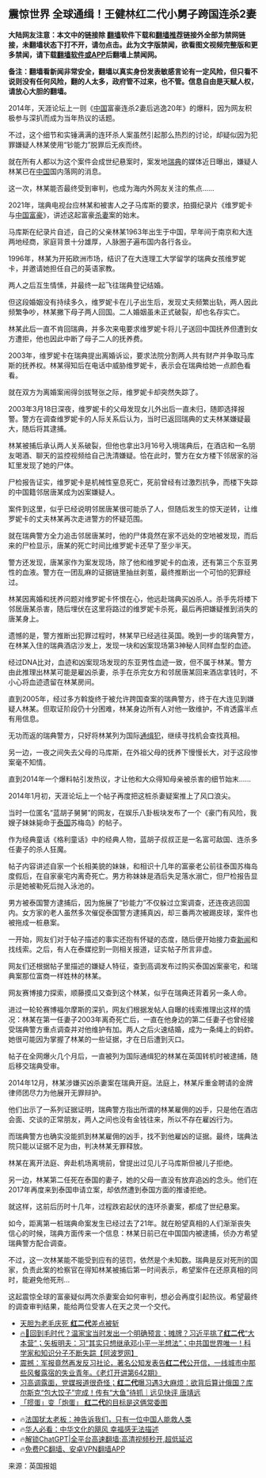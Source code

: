  <!-- 面包屑导航 --> <h2>震惊世界 全球通缉！王健林红二代小舅子跨国连杀2妻</h2> <p class="notice"><b>大陆网友注意：本文中的链接除 <a href="https://github.com/bannedbook/fanqiang" >翻墙</a>软件下载和<a href="https://github.com/killgcd/justmysocks/blob/master/README.md">翻墙推荐</a>链接外全部为禁网链接，未翻墙状态下打不开，请勿点击。此为文字版禁闻，欲看图文视频完整版和更多禁闻，请下载<a href="https://github.com/bannedbook/fanqiang">翻墙软件或APP</a>后翻墙上禁闻网。</p><p>备注：翻墙看新闻非常安全，翻墙以真实身份发表敏感言论有一定风险，但只看不说则没有任何风险，翻的人太多，政府管不过来，也不管。信息自由是天赋人权，请放心大胆的翻墙。</b></p>  <div class="entry"> <p>2014年，天涯论坛上一则《<span class='wp_keywordlink_affiliate'><a href="https://www.bannedbook.org/" title="中国" target="_blank">中国</a></span>富豪连杀2妻后逃逸20年》的爆料，因为网友积极参与深扒而成为当年热议的话题。</p> <p>不过，这个细节和实锤满满的连环杀人案虽然引起那么热烈的讨论，却疑似因为犯罪嫌疑人林某使用“钞能力”脱罪后无疾而终。</p> <p>就在所有人都以为这个案件会成世纪悬案时，案发地<a href="https://www.bannedbook.org/bnews/tag/%e7%91%9e%e5%85%b8/" class="st_tag internal_tag" rel="tag" title="标签 瑞典 下的日志">瑞典</a>的媒体近日曝出，嫌疑人林某已在<a href="https://www.bannedbook.org/bnews/tag/%E4%B8%AD%E5%9B%BD/" class="st_tag internal_tag" rel="tag" title="标签 中国 下的日志">中国</a>国内落网的消息。</p> <p>这一次，林某能否最终受到审判，也成为海内外网友关注的焦点……</p> <p>2021年，瑞典电视台应林某和被害人之子马库斯的要求，拍摄纪录片《维罗妮卡与<a href="https://www.bannedbook.org/bnews/tag/%e4%b8%ad%e5%9b%bd%e5%af%8c%e8%b1%aa/" class="st_tag internal_tag" rel="tag" title="标签 中国富豪 下的日志">中国富豪</a>》，讲述这起富豪<a href="https://www.bannedbook.org/bnews/tag/%E6%9D%80%E5%A6%BB/" class="st_tag internal_tag" rel="tag" title="标签 杀妻 下的日志">杀妻</a>案的始末。</p> <p>马库斯在纪录片自述，自己的父亲林某1963年出生于中国，早年间于南京和大连两地经商，家庭背景十分雄厚，人脉圈子遍布国内各行各业。</p> <p>1996年，林某为开拓欧洲市场，结识了在大连理工大学留学的瑞典女孩维罗妮卡，并邀请她担任自己的英语家教。</p> <p>两人之后互生情愫，并最终一起飞往瑞典登记结婚。</p> <p>但这段婚姻没有持续多久，维罗妮卡在儿子出生后，发现丈夫频繁出轨，两人因此频繁争吵，林某撇下母子两人回国。二人婚姻虽未正式破裂，却也名存实亡。</p> <p>林某此后一直不肯回瑞典，并多次来电要求维罗妮卡将儿子送回中国抚养但遭到女方遭拒，他也因此中断了母子二人的抚养费。</p> <p>2003年，维罗妮卡在瑞典提出离婚诉讼，要求法院分割两人共有财产并争取马库斯的抚养权。林某得知后在电话中威胁维罗妮卡，表示会在瑞典给她一点颜色看看。</p>  <p>就在双方为离婚案闹得剑拔弩张之际，维罗妮卡却突然失踪了。</p> <p>2003年3月18日深夜，维罗妮卡的父母发现女儿外出后一直未归，随即选择报警。警方在调查维罗妮卡的人际关系后认为，当时已返回瑞典的丈夫林某嫌疑最大，随后将其逮捕。</p> <p>林某被捕后承认两人关系破裂，但他也拿出3月16号入境瑞典后，在酒店和一名朋友喝酒、聊天的监控视频给自己洗清嫌疑。恰在此时，警方在女方楼下邻居家的浴缸里发现了她的尸体。</p> <p>尸检报告证实，维罗妮卡是机械性窒息死亡，死前曾经有过激烈抗争，而楼下失踪的中国籍邻居唐某成为凶案嫌疑人。</p> <p>案件到这里，似乎已经说明邻居唐某很可能杀了人，但随后发生的惊天逆转，让维罗妮卡的丈夫林某再次走进警方的怀疑范围。</p> <p>就在瑞典警方全力追击邻居唐某时，他的尸体竟然在家不远处的空地被发现，而后来的尸检显示，唐某的死亡时间比维罗妮卡还早了至少半天。</p> <p>警方还发现，唐某家作为案发现场，除了他和维罗妮卡的血液，还有第三个东亚男性的血液。警方在一团乱麻的证据链里抽丝剥茧，最终推断出一个可怕的犯罪经过。</p> <p>林某因离婚和抚养问题对维罗妮卡怀恨在心，他远赴瑞典买凶杀人。杀手先将楼下邻居唐某杀害，随后埋伏在这里将路过的维罗妮卡杀死，最后再把嫌疑推到消失的唐某身上。</p> <p>遗憾的是，警方推断出犯罪过程时，林某早已经逃往英国。晚到一步的瑞典警方，在林某入住的瑞典酒店沙发上，发现一块和凶案现场第3神秘人同样血型的血迹。</p> <p>经过DNA比对，血迹和凶案现场发现的东亚男性血迹一致，但不属于林某。警方由此推理出林某可能是雇凶杀妻，杀手在杀完女方和邻居唐某回来酒店拿钱时，不小心将血迹遗留在林某房间。</p> <p>直到2005年，经过多方斡旋终于被允许跨国查案的瑞典警方，终于在大连见到嫌疑人林某。但取证阶段仍十分困难，林某身边所有人对他一致维护，不肯透露半点有用信息。</p>  <p>无功而返的瑞典警方，只好将林某列为国际<a href="https://www.bannedbook.org/bnews/tag/%E9%80%9A%E7%BC%89%E7%8A%AF/" class="st_tag internal_tag" rel="tag" title="标签 通缉犯 下的日志">通缉犯</a>，继续寻找机会查找真相。</p> <p>另一边，一夜之间失去父母的马库斯，在外祖父母的抚养下慢慢长大，对于这段惨案毫不知情。</p> <p>直到2014年一个爆料帖引发热议，才让他和大众得知母亲被杀害的细节始末……</p> <p>2014年1月初，天涯论坛上一个帖子再度把这桩杀妻疑案推上了风口浪尖。</p> <p>当时一位匿名“蓝胡子舅舅”的网友，在娱乐八卦板块发布了一个《豪门有风险，我嫂子妹妹毙命于<a href="https://www.bannedbook.org/bnews/tag/%e6%b3%b0%e5%9b%bd/" class="st_tag internal_tag" rel="tag" title="标签 泰国 下的日志">泰国</a>苏梅岛》的帖子。</p> <p>作为经典童话《格利童话》中的经典人物，蓝胡子叔叔正是一名富可敌国、连杀多任妻子的杀人狂魔。</p> <p>帖子内容讲述自家一个长相美貌的妹妹，和相识十几年的富豪老公前往泰国苏梅岛度假后，在自家豪宅内离奇死亡。男方称妹妹是酒后失足落水溺亡，但尸检报告显示是她被勒死后抛入泳池的。</p> <p>男方被泰国警方逮捕后，因为施展了“钞能力”不仅躲过立案调查，还连夜逃回国内。女方家的老人虽然多次催促泰国警方逮捕真凶，却三番两次被踢皮球，案件也被拖成一桩悬案。</p> <p>一开始，网友们对于帖子描述的事实还抱有怀疑的态度，随后便开始接力查<span class='wp_keywordlink_affiliate'><a href="https://www.bannedbook.org/" title="新闻">新闻</a></span>和找线索。之后，有人在泰媒挖到一则相关报道，证实帖子所言非虚。</p> <p>网友们还根据帖子里描述的嫌疑人特征，查到高调发布过购买泰国凶案豪宅，和瑞典案那位富商一样姓林的林某。</p> <p>网友赛博接力探索，顺藤摸瓜又查到这个林某，似乎在瑞典还背着另一条人命。</p>  <p>进过一轮轮赛博福尔摩斯的深扒，网友们根据发帖人自曝的线索推理出这样的情况：林某在第一任妻子2003年离奇死亡后，一直在他身边的第二任妻子也曾经接受瑞典警方重点调查并对他维护有加。两人之后火速结婚，成为一条绳上的蚂蚱。她很可能因为掌握了林某的一些证据，才在日后遭到灭口。</p> <p>帖子在全网爆火几个月后，一直被列为国际通缉犯的林某在英国转机时被逮捕，随后移交瑞典受审。</p> <p>2014年12月，林某涉嫌买凶杀妻案在瑞典开庭。法庭上，林某斥重金聘请的金牌律师团尽力为他展开无罪辩护。</p> <p>他们出示了一系列证据证明，瑞典警方指出所谓的林某雇佣的凶手，只是他在酒店会面、交谈的正常朋友，两人之间也没有金钱往来，所以不存在雇凶行为。</p> <p>而瑞典警方也确实没能抓到林某雇佣的凶手，找不到他雇凶的证据。最终，瑞典法院只能以证据不足为由，判决林某无罪释放。</p> <p>林某在离开法庭、奔赴机场离境前，曾提出过见儿子马库斯但被儿子拒绝。</p> <p>另一边，林某第二任死在泰国的妻子，她的父母一直没有放弃追凶的念头。他们在2017年再度来到泰国申请立案，却依然遭到泰国方面的推诿拒绝。</p> <p>就这样，这前后历时十几年，过程跌宕起伏的连环杀妻案，都成了世纪悬案。</p> <p>如今，距离第一桩瑞典命案发生已经过去了21年。就在盼望真相的人们渐渐丧失信心的时候，瑞典方面传来一个信息：林某日前已在中国国内被逮捕，侦办方希望瑞典警方配合调查。</p> <p>不过，这一次林某能不能受到应有的惩罚，依然是个未知数。瑞典是反对死刑的国家，负责此案的检察官在得知林某被捕后第一时间表示，希望案件在还原真相的同时，能避免他死刑…</p> <p>这起震惊全球的富豪疑似两次杀妻案会如何审判，想必会再度引起热议。希望最终的调查审判结果，能给两位受害人在天之灵一个交代。</p>  <!--<div id="taboola-mid-1"></div>--><ul class='op-related-articles' title='相关阅读'> <li><a href='https://www.bannedbook.org/bnews/comments/20240826/2079252.html' target='_blank'>天胆为老毛庆死 <b>红二代</b>差点被斩</a></li> <li><a href='https://www.bannedbook.org/bnews/sohnews/20240826/2079155.html' target='_blank'>🔥🚨回到毛时代？温家宝当时发出一个明确预言；摊牌？习近平挑了<b>红二代</b>“大本营”；矢板明夫：习“其实只想继承邓小平一半想法”；中共国世界唯一！科学家和知识分子不断失踪【阿波罗网】</a></li> <li><a href='https://www.bannedbook.org/bnews/sohnews/20240821/2077417.html' target='_blank'>震撼：军报竟然再发反习社论，著名公知发表告<b>红二代</b>公开信，一线城市中那些风餐露宿的失业青年。《老灯开讲第642期》</a></li> <li><a href='https://www.bannedbook.org/bnews/sohnews/20240820/2076670.html' target='_blank'>习高调露面，党媒报道很奇怪；<b>红二代</b>曝习遇3大麻烦：欲背后算计俄国？库尔斯克“包大饺子”完成！传有“大鱼”待抓｜远见快评 唐靖远</a></li> <li><a href='https://www.bannedbook.org/bnews/ccpdope/20240814/2074643.html' target='_blank'>「掼蛋」变「炮蛋」 <b>红二代</b>的目标是这俩常委图</a></li> </ul> <ul class="texttj"> <li>🔥<a href="https://www.bannedbook.org/bnews/ssgc/20230219/1850782.html" target="_blank">法国犹太老板：神告诉我们，只有一位中国人能救人类</a></li> <li>🔥<a href="https://www.bannedbook.org/bnews/comments/20220220/1694796.html" target="_blank">华人必看：中华文化的飓风 幸福感无法描述</a></li> <li>🔥<a href="https://github.com/bannedbook/fanqiang/wiki/V2ray%E6%9C%BA%E5%9C%BA" target="_blank">解锁ChatGPT|全平台高速翻墙:高清视频秒开,超低延迟</a></li> <li>🔥<a href="https://github.com/bannedbook/fanqiang/wiki/%E7%A6%81%E9%97%BB%E7%BD%91%E5%AE%89%E5%8D%93%E7%BF%BB%E5%A2%99%E6%96%B0%E9%97%BBAPP" target="_blank">免费PC翻墙、安卓VPN翻墙APP</a></li> </ul><p class="src-info">来源：英国报姐 </p><a name='sharetosocial'></a> <div style="margin-bottom:5px;padding-bottom:5px;clear:both"> <div id="archive-pix-1" class="banner-ads"> <!-- AuctionX Display platform tag START --> <div id="27602x728x90x621x_ADSLOT1" clicktrack="%%CLICK_URL_ESC%%"></div>  <!-- AuctionX Display platform tag END --> </div> <div id="archive-pix-2" class="banner-ads"> <!-- AuctionX Display platform tag START --> <div id="27556x300x250x621x_ADSLOT1" clicktrack="%%CLICK_URL_ESC%%" style="margin:0 auto;text-align:center"></div>  <!-- AuctionX Display platform tag END --> </div> </div>  <div id="archive-pix-1" class="banner-ads"> <!-- AuctionX Display platform tag START --> <div id="27603x728x90x621x_ADSLOT1" clicktrack="%%CLICK_URL_ESC%%"></div>  <!-- AuctionX Display platform tag END --> </div> </div><!--END ENTRY--> 
